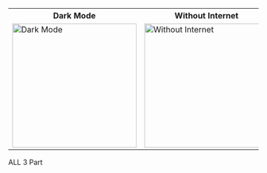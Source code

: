 <div align="center">
  <table>
    <tr>
      <th>Dark Mode</th>
      <th>Without Internet</th>
      <th>Lite Mode</th>
    </tr>
    <tr>
      <td><img src="https://github.com/user-attachments/assets/cb613b77-10c0-476c-adab-98d1cef4f559" alt="Dark Mode" width="250"/></td>
      <td><img src="https://github.com/user-attachments/assets/52c2fa68-f676-48b7-b95a-5e8d216d4a0d" alt="Without Internet" width="250"/></td>
      <td><img src="https://github.com/user-attachments/assets/ca01b1bf-1406-472a-803b-ae5735e608df" alt="Lite Mode" width="250"/></td>
    </tr>
  </table>
</div>


ALL 3 Part
